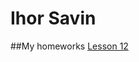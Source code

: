 # Ihor Savin
##My homeworks
[Lesson 12](https://github.com/savinigoron/savinigoron.github.io/tree/master/Lesson12 "Описание")
